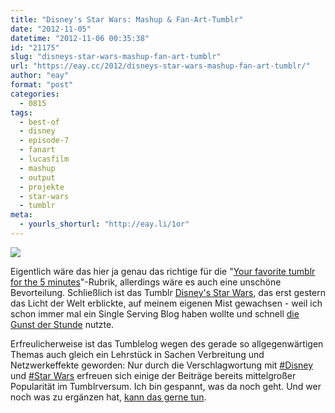 ```yaml
---
title: "Disney's Star Wars: Mashup & Fan-Art-Tumblr"
date: "2012-11-05"
datetime: "2012-11-06 00:35:38"
id: "21175"
slug: "disneys-star-wars-mashup-fan-art-tumblr"
url: "https://eay.cc/2012/disneys-star-wars-mashup-fan-art-tumblr/"
author: "eay"
format: "post"
categories:
  - 0815
tags:
  - best-of
  - disney
  - episode-7
  - fanart
  - lucasfilm
  - mashup
  - output
  - projekte
  - star-wars
  - tumblr
meta:
  - yourls_shorturl: "http://eay.li/1or"
---
```


[![](https://eay.cc/uploads/2012/disneysstarwars.gif)](http://disneysstarwars.tumblr.com/)

Eigentlich wäre das hier ja genau das richtige für die "[Your favorite tumblr for the 5 minutes](//eay.cc/tag/your-favorite-tumblr-for-the-next-5-minutes/)"-Rubrik, allerdings wäre es auch eine unschöne Bevorteilung. Schließlich ist das Tumblr [Disney's Star Wars](http://disneysstarwars.tumblr.com/), das erst gestern das Licht der Welt erblickte, auf meinem eigenen Mist gewachsen - weil ich schon immer mal ein Single Serving Blog haben wollte und schnell [die Gunst der Stunde](//eay.cc/2012/disney-kauft-lucasfilm/) nutzte.

Erfreulicherweise ist das Tumblelog wegen des gerade so allgegenwärtigen Themas auch gleich ein Lehrstück in Sachen Verbreitung und Netzwerkeffekte geworden: Nur durch die Verschlagwortung mit [#Disney](http://www.tumblr.com/tagged/disney) und [#Star Wars](http://www.tumblr.com/tagged/star-wars) erfreuen sich einige der Beiträge bereits mittelgroßer Popularität im Tumblrversum. Ich bin gespannt, was da noch geht. Und wer noch was zu ergänzen hat, [kann das gerne tun](http://disneysstarwars.tumblr.com/submit).
